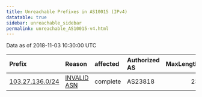 ```yaml
---
title: Unreachable Prefixes in AS10015 (IPv4)
datatable: true
sidebar: unreachable_sidebar
permalink: unreachable_AS10015-v4.html
---
```


Data as of 2018-11-03 10:30:00 UTC


<div class="datatable-begin"></div>

| Prefix                                                   | Reason                                                                                                 | affected   | Authorized AS   |   MaxLength | Anchor                                       |   unreachable /24s |
|:---------------------------------------------------------|:-------------------------------------------------------------------------------------------------------|:-----------|:----------------|------------:|:---------------------------------------------|-------------------:|
| [103.27.136.0/24](https://stat.ripe.net/103.27.136.0/24) | [INVALID ASN](https://rpki-validator.ripe.net/announcement-preview?asn=AS10015&prefix=103.27.136.0/24) | complete   | AS23818         |          23 | [APNIC](unreachable_APNIC_RPKI_Root-v4.html) |                  1 |

<div class="datatable-end"></div>